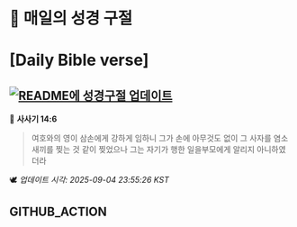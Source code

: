 # 🙏 매일의 성경 구절
# [Daily Bible verse]
## [![README에 성경구절 업데이트](https://github.com/DONGSUKA/first_test/actions/workflows/update-readme-bible.yml/badge.svg)](https://github.com/DONGSUKA/first_test/actions/workflows/update-readme-bible.yml)
<!-- START_BIBLE_VERSE -->
📖 **사사기 14:6**
> 여호와의 영이 삼손에게 강하게 임하니 그가 손에 아무것도 없이 그 사자를 염소 새끼를 찢는 것 같이 찢었으나 그는 자기가 행한 일을부모에게 알리지 아니하였더라

🕊️ _업데이트 시각: 2025-09-04 23:55:26 KST_
  <!-- END_BIBLE_VERSE -->
## GITHUB_ACTION
